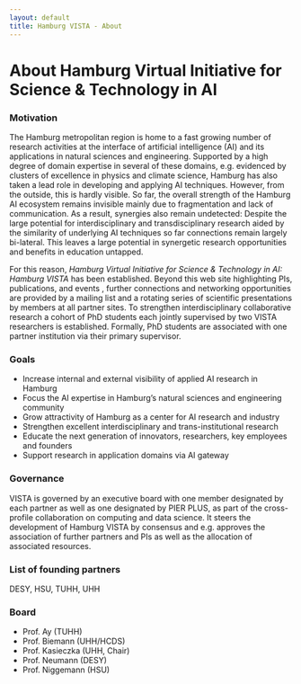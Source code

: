 ```yaml
---
layout: default
title: Hamburg VISTA - About
---
```


# About Hamburg Virtual Initiative for Science & Technology in AI

### Motivation

The Hamburg metropolitan region is home to a fast growing number of research activities at the interface of artificial intelligence (AI) and its applications in natural sciences and engineering. Supported by a high degree of domain expertise in several of these domains, e.g. evidenced by clusters of excellence in physics and climate science, Hamburg has also taken a lead role in developing and applying AI techniques. However, from the outside, this is hardly visible. So far, the overall strength of the Hamburg AI ecosystem remains invisible mainly due to fragmentation and lack of communication. As a result, synergies also remain undetected: Despite the large potential for interdisciplinary and transdisciplinary research aided by the similarity of underlying AI techniques so far connections remain largely bi-lateral. This leaves a large potential in synergetic research opportunities and benefits in education untapped.

For this reason, _Hamburg Virtual Initiative for Science & Technology in AI: Hamburg VISTA_ has been established. Beyond this web site highlighting PIs, publications, and events , further connections and networking opportunities are provided by a mailing list and a rotating series of scientific presentations by members at all partner sites.
To strengthen interdisciplinary collaborative research a cohort of PhD students each jointly supervised by two VISTA researchers is established. Formally, PhD students are associated with one partner institution via their primary supervisor.


### Goals

 - Increase internal and external visibility of applied AI research in Hamburg
 - Focus the AI expertise in Hamburg’s natural sciences and engineering community
 - Grow attractivity of Hamburg as a center for AI research and industry
 - Strengthen excellent interdisciplinary and trans-institutional research
 - Educate the next generation of innovators, researchers, key employees and founders
 - Support research in application domains via AI gateway


### Governance

VISTA is governed by an executive board with one member designated by each partner as well as one designated by PIER PLUS, as part of the cross-profile collaboration on computing and data science. It steers the development of Hamburg VISTA by consensus and e.g. approves the association of further partners and PIs as well as the allocation of associated resources. 

### List of founding partners

DESY, HSU, TUHH, UHH

### Board

 - Prof. Ay (TUHH)
 - Prof. Biemann (UHH/HCDS)
 - Prof. Kasieczka (UHH, Chair)
 - Prof. Neumann (DESY)
 - Prof. Niggemann (HSU)



